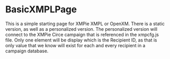 # BasicXMPLPage

This is a simple starting page for XMPie XMPL or OpenXM. 
There is a static version, as well as a personalized version. The personalized version will connect to the 
XMPie Circe campaign that is referenced in the xmpcfg.js file. Only one element will be display which is the Recipient ID, 
as that is only value that we know will exist for each and every recipient in a campaign database. 
